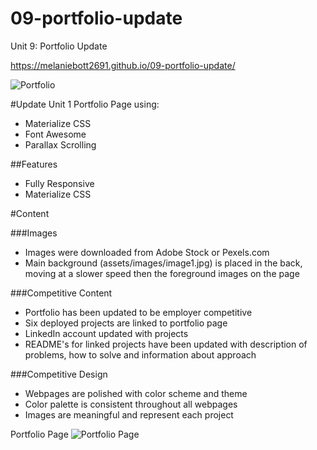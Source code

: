 # 09-portfolio-update
Unit 9: Portfolio Update

 https://melaniebott2691.github.io/09-portfolio-update/

![Portfolio](/assets/images/portfoliowebpage.png)


#Update Unit 1 Portfolio Page using:

* Materialize CSS
* Font Awesome
* Parallax Scrolling

##Features
- Fully Responsive
- Materialize CSS

#Content

###Images
- Images were downloaded from Adobe Stock or Pexels.com
- Main background (assets/images/image1.jpg) is placed in the back, moving at a slower speed then the foreground images on the page

###Competitive Content
- Portfolio has been updated to be employer competitive
- Six deployed projects are linked to portfolio page
- LinkedIn account updated with projects
- README's for linked projects have been updated with description of problems, how to solve and information about approach

###Competitive Design
- Webpages are polished with color scheme and theme
- Color palette is consistent throughout all webpages
- Images are meaningful and represent each project

Portfolio Page
![Portfolio Page](/assets/images/portfoliopage.png)

